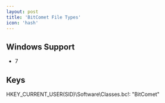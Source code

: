 ```yaml
---
layout: post
title: 'BitComet File Types'
icon: 'hash'
---
```


## Windows Support

- 7



## Keys

HKEY_CURRENT_USER\(SID)\Software\Classes\.bc!\: "BitComet"

